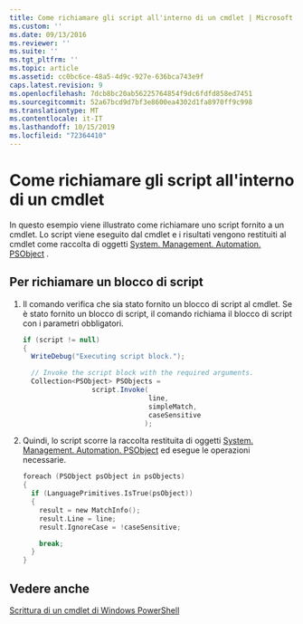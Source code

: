 ```yaml
---
title: Come richiamare gli script all'interno di un cmdlet | Microsoft Docs
ms.custom: ''
ms.date: 09/13/2016
ms.reviewer: ''
ms.suite: ''
ms.tgt_pltfrm: ''
ms.topic: article
ms.assetid: cc0bc6ce-48a5-4d9c-927e-636bca743e9f
caps.latest.revision: 9
ms.openlocfilehash: 7dcb8bc20ab56225764854f9dc6fdfd858ed7451
ms.sourcegitcommit: 52a67bcd9d7bf3e8600ea4302d1fa8970ff9c998
ms.translationtype: MT
ms.contentlocale: it-IT
ms.lasthandoff: 10/15/2019
ms.locfileid: "72364410"
---
```

# <a name="how-to-invoke-scripts-within-a-cmdlet"></a>Come richiamare gli script all'interno di un cmdlet

In questo esempio viene illustrato come richiamare uno script fornito a un cmdlet. Lo script viene eseguito dal cmdlet e i risultati vengono restituiti al cmdlet come raccolta di oggetti [System. Management. Automation. PSObject](/dotnet/api/System.Management.Automation.PSObject) .

## <a name="to-invoke-a-script-block"></a>Per richiamare un blocco di script

1. Il comando verifica che sia stato fornito un blocco di script al cmdlet. Se è stato fornito un blocco di script, il comando richiama il blocco di script con i parametri obbligatori.

    ```csharp
    if (script != null)
    {
      WriteDebug("Executing script block.");

      // Invoke the script block with the required arguments.
      Collection<PSObject> PSObjects =
                     script.Invoke(
                                   line,
                                   simpleMatch,
                                   caseSensitive
                                  );
    ```

2. Quindi, lo script scorre la raccolta restituita di oggetti [System. Management. Automation. PSObject](/dotnet/api/System.Management.Automation.PSObject) ed esegue le operazioni necessarie.

    ```c
    foreach (PSObject psObject in psObjects)
    {
      if (LanguagePrimitives.IsTrue(psObject))
      {
        result = new MatchInfo();
        result.Line = line;
        result.IgnoreCase = !caseSensitive;

        break;
      }
    }

    ```

## <a name="see-also"></a>Vedere anche

[Scrittura di un cmdlet di Windows PowerShell](./writing-a-windows-powershell-cmdlet.md)
